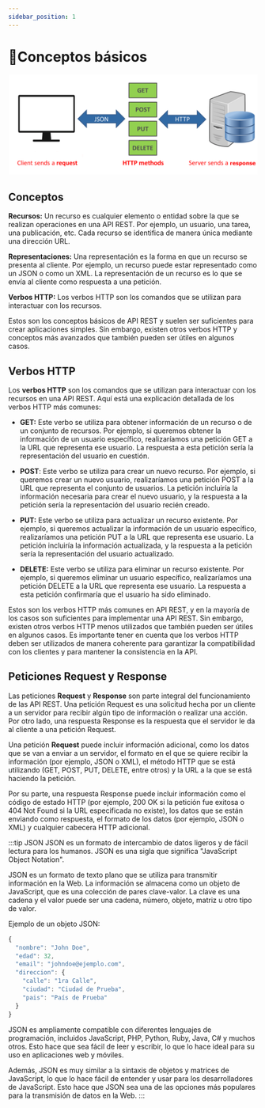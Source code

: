 ```yaml
---
sidebar_position: 1
---
```

# 📖Conceptos básicos
<p align="center">
  <img src="/images/rest_api.png" alt="Descripción de la imagen" className="image-center"/>
</p>

## Conceptos
**Recursos:** Un recurso es cualquier elemento o entidad sobre la que se realizan operaciones en una API REST. Por ejemplo, un usuario, una tarea, una publicación, etc. Cada recurso se identifica de manera única mediante una dirección URL.

**Representaciones:** Una representación es la forma en que un recurso se presenta al cliente. Por ejemplo, un recurso puede estar representado como un JSON o como un XML. La representación de un recurso es lo que se envía al cliente como respuesta a una petición.

**Verbos HTTP:** Los verbos HTTP son los comandos que se utilizan para interactuar con los recursos. 

Estos son los conceptos básicos de API REST y suelen ser suficientes para crear aplicaciones simples. Sin embargo, existen otros verbos HTTP y conceptos más avanzados que también pueden ser útiles en algunos casos.

## Verbos HTTP

Los **verbos HTTP** son los comandos que se utilizan para interactuar con los recursos en una API REST. Aquí está una explicación detallada de los verbos HTTP más comunes:

- **GET:** Este verbo se utiliza para obtener información de un recurso o de un conjunto de recursos. Por ejemplo, si queremos obtener la información de un usuario específico, realizaríamos una petición GET a la URL que representa ese usuario. La respuesta a esta petición sería la representación del usuario en cuestión.

- **POST**: Este verbo se utiliza para crear un nuevo recurso. Por ejemplo, si queremos crear un nuevo usuario, realizaríamos una petición POST a la URL que representa el conjunto de usuarios. La petición incluiría la información necesaria para crear el nuevo usuario, y la respuesta a la petición sería la representación del usuario recién creado.

- **PUT:** Este verbo se utiliza para actualizar un recurso existente. Por ejemplo, si queremos actualizar la información de un usuario específico, realizaríamos una petición PUT a la URL que representa ese usuario. La petición incluiría la información actualizada, y la respuesta a la petición sería la representación del usuario actualizado.

- **DELETE:** Este verbo se utiliza para eliminar un recurso existente. Por ejemplo, si queremos eliminar un usuario específico, realizaríamos una petición DELETE a la URL que representa ese usuario. La respuesta a esta petición confirmaría que el usuario ha sido eliminado.

Estos son los verbos HTTP más comunes en API REST, y en la mayoría de los casos son suficientes para implementar una API REST. Sin embargo, existen otros verbos HTTP menos utilizados que también pueden ser útiles en algunos casos. Es importante tener en cuenta que los verbos HTTP deben ser utilizados de manera coherente para garantizar la compatibilidad con los clientes y para mantener la consistencia en la API.

## Peticiones Request y Response

Las peticiones **Request** y **Response** son parte integral del funcionamiento de las API REST. Una petición Request es una solicitud hecha por un cliente a un servidor para recibir algún tipo de información o realizar una acción. Por otro lado, una respuesta Response es la respuesta que el servidor le da al cliente a una petición Request.

Una petición **Request** puede incluir información adicional, como los datos que se van a enviar a un servidor, el formato en el que se quiere recibir la información (por ejemplo, JSON o XML), el método HTTP que se está utilizando (GET, POST, PUT, DELETE, entre otros) y la URL a la que se está haciendo la petición.

Por su parte, una respuesta Response puede incluir información como el código de estado HTTP (por ejemplo, 200 OK si la petición fue exitosa o 404 Not Found si la URL especificada no existe), los datos que se están enviando como respuesta, el formato de los datos (por ejemplo, JSON o XML) y cualquier cabecera HTTP adicional.

:::tip JSON
JSON es un formato de intercambio de datos ligeros y de fácil lectura para los humanos. JSON es una sigla que significa "JavaScript Object Notation".

JSON es un formato de texto plano que se utiliza para transmitir información en la Web. La información se almacena como un objeto de JavaScript, que es una colección de pares clave-valor. La clave es una cadena y el valor puede ser una cadena, número, objeto, matriz u otro tipo de valor.

Ejemplo de un objeto JSON:

```js
{
  "nombre": "John Doe",
  "edad": 32,
  "email": "johndoe@ejemplo.com",
  "direccion": {
    "calle": "1ra Calle",
    "ciudad": "Ciudad de Prueba",
    "pais": "País de Prueba"
  }
}
```
JSON es ampliamente compatible con diferentes lenguajes de programación, incluidos JavaScript, PHP, Python, Ruby, Java, C# y muchos otros. Esto hace que sea fácil de leer y escribir, lo que lo hace ideal para su uso en aplicaciones web y móviles.

Además, JSON es muy similar a la sintaxis de objetos y matrices de JavaScript, lo que lo hace fácil de entender y usar para los desarrolladores de JavaScript. Esto hace que JSON sea una de las opciones más populares para la transmisión de datos en la Web.
:::


